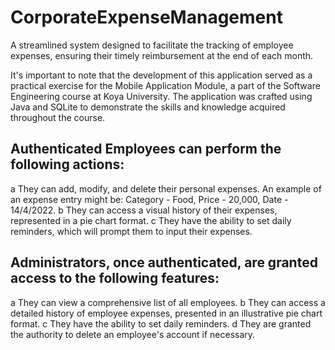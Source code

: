 # CorporateExpenseManagement
A streamlined system designed to facilitate the tracking of employee expenses, ensuring their timely reimbursement at the end of each month.

It's important to note that the development of this application served as a practical exercise for the Mobile Application Module, a part of the Software Engineering course at Koya University. The application was crafted using Java and SQLite to demonstrate the skills and knowledge acquired throughout the course.

## Authenticated Employees can perform the following actions:
a They can add, modify, and delete their personal expenses. An example of an expense entry might be: Category - Food, Price - 20,000, Date - 14/4/2022.
b They can access a visual history of their expenses, represented in a pie chart format.
c They have the ability to set daily reminders, which will prompt them to input their expenses.

## Administrators, once authenticated, are granted access to the following features:
a They can view a comprehensive list of all employees.
b They can access a detailed history of employee expenses, presented in an illustrative pie chart format.
c They have the ability to set daily reminders.
d They are granted the authority to delete an employee's account if necessary.

